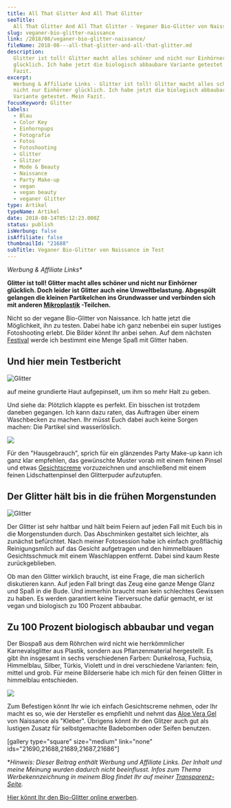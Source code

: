 ```yaml
---
title: All That Glitter And All That Glitter
seoTitle:
  All That Glitter And All That Glitter - Veganer Bio-Glitter von Naissance
slug: veganer-bio-glitter-naissance
link: /2018/08/veganer-bio-glitter-naissance/
fileName: 2018-08---all-that-glitter-and-all-that-glitter.md
description:
  Glitter ist toll! Glitter macht alles schöner und nicht nur Einhörner
  glücklich. Ich habe jetzt die biologisch abbaubare Variante getestet. Mein
  Fazit.
excerpt:
  Werbung & Affiliate Links - Glitter ist toll! Glitter macht alles schöner und
  nicht nur Einhörner glücklich. Ich habe jetzt die biologisch abbaubare
  Variante getestet. Mein Fazit.
focusKeyword: Glitter
labels:
  - Blau
  - Color Key
  - Einhornpups
  - Fotografie
  - Fotos
  - Fotoshooting
  - Glitter
  - Glitzer
  - Mode & Beauty
  - Naissance
  - Party Make-up
  - vegan
  - vegan beauty
  - veganer Glitter
type: Artikel
typeName: Artikel
date: 2018-08-14T05:12:23.000Z
status: publish
isWerbung: false
isAffiliate: false
thumbnailId: "21688"
subTitle: Veganer Bio-Glitter von Naissance im Test
---
```


<em>Werbung &amp; Affiliate Links\*</em>

<strong>Glitter ist toll! Glitter macht alles schöner und nicht nur Einhörner
glücklich. Doch leider ist Glitter auch eine Umweltbelastung. Abgespült gelangen
die kleinen Partikelchen ins Grundwasser und verbinden sich mit anderen
[Mikroplastik](/2018/05/mikroplastik-in-der-kosmetik/) -Teilchen.</strong>

Nicht so der vegane Bio-Glitter von Naissance. Ich hatte jetzt die Möglichkeit,
ihn zu testen. Dabei habe ich ganz nebenbei ein super lustiges Fotoshooting
erlebt. Die Bilder könnt Ihr anbei sehen. Auf dem nächsten
[Festival](/category/musik/festivals/) werde ich bestimmt eine Menge Spaß mit
Glitter haben.

## Und hier mein Testbericht

![Glitter](http://cardamonchai.com/wp-content/uploads/2018/08/2018-08-12-Naissance-Glitter-60-400x300.jpg)

auf meine grundierte Haut aufgepinselt, um ihm so mehr Halt zu geben.

Und siehe da: Plötzlich klappte es perfekt. Ein bisschen ist trotzdem daneben
gegangen. Ich kann dazu raten, das Auftragen über einem Waschbecken zu machen.
Ihr müsst Euch dabei auch keine Sorgen machen: Die Partikel sind wasserlöslich.

![](https://www.adcell.de/promotion/view/promoId/170417/slotId/80259)

Für den "Hausgebrauch", sprich für ein glänzendes Party Make-up kann ich ganz
klar empfehlen, das gewünschte Muster vorab mit einem feinen Pinsel und etwas
[Gesichtscreme](https://www.adcell.de/promotion/click/promoId/170417/slotId/80259?param0=https%3A%2F%2Fwww.naturmaedchen.com%2Fde%2Fnaturprodukte%2Fnaturmaedchen-gesichtscreme-50ml-vegane-naturkosmetik)
vorzuzeichnen und anschließend mit einem feinen Lidschattenpinsel den
Glitterpuder aufzutupfen.

## Der Glitter hält bis in die frühen Morgenstunden

![Glitter](http://cardamonchai.com/wp-content/uploads/2018/08/2018-08-12-Naissance-Glitter-7-400x300.jpg)

Der Glitter ist sehr haltbar und hält beim Feiern auf jeden Fall mit Euch bis in
die Morgenstunden durch. Das Abschminken gestaltet sich leichter, als zunächst
befürchtet. Nach meiner Fotosession habe ich einfach großflächig Reinigungsmilch
auf das Gesicht aufgetragen und den himmelblauen Gesichtsschmuck mit einem
Waschlappen entfernt. Dabei sind kaum Reste zurückgeblieben.

Ob man den Glitter wirklich braucht, ist eine Frage, die man sicherlich
diskutieren kann. Auf jeden Fall bringt das Zeug eine ganze Menge Glanz und Spaß
in die Bude. Und immerhin braucht man kein schlechtes Gewissen zu haben. Es
werden garantiert keine Tierversuche dafür gemacht, er ist vegan und biologisch
zu 100 Prozent abbaubar.

## Zu 100 Prozent biologisch abbaubar und vegan

Der Biospaß aus dem Röhrchen wird nicht wie herrkömmlicher Karnevalsglitter aus
Plastik, sondern aus Pflanzenmaterial hergestellt. Es gibt ihn insgesamt in
sechs verschiedenen Farben: Dunkelrosa, Fuchsia, Himmelblau, Silber, Türkis,
Violett und in drei verschiedene Varianten: fein, mittel und grob. Für meine
Bilderserie habe ich mich für den feinen Glitter in himmelblau entschieden.

![](//ir-de.amazon-adsystem.com/e/ir?t=cardamonchai-21&l=am2&o=3&a=B00E4OLCEG)

Zum Befestigen könnt Ihr wie ich einfach Gesichtscreme nehmen, oder Ihr macht es
so, wie der Hersteller es empfiehlt und nehmt das
[Aloe Vera Gel](https://www.amazon.de/gp/product/B00E4OLCEG/ref=as_li_tl?ie=UTF8&camp=1638&creative=6742&creativeASIN=B00E4OLCEG&linkCode=as2&tag=cardamonchai-21&linkId=6e86a39707db85a1e890e313c35cccee)
von Naissance als "Kleber". Übrigens könnt ihr den Glitzer auch gut als lustigen
Zusatz für selbstgemachte Badebomben oder Seifen benutzen.

[gallery type="square" size="medium" link="none"
ids="21690,21688,21689,21687,21686"]

\*<em>Hinweis: Dieser Beitrag enthält Werbung und Affiliate Links. Der Inhalt
und meine Meinung wurden dadurch nicht beeinflusst. Infos zum Thema
Werbekennzeichnung in meinem Blog findet Ihr auf meiner
[Transparenz-Seite](/werbung/). </em>

[Hier könnt Ihr den Bio-Glitter online erwerben](https://www.enaissance.de/index.php?route=product/search&search=Glitzer&sub_category=true&description=true).

